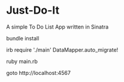Just-Do-It
==========

A simple To Do List App written in Sinatra

bundle install

irb
require './main'
DataMapper.auto_migrate!


ruby main.rb

goto http://localhost:4567


